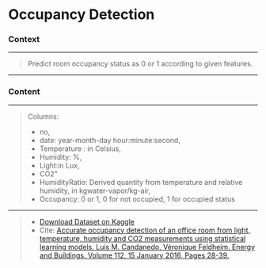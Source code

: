 # Occupancy Detection 

### Context
<hr>

> Predict room occupancy status as 0 or 1 according to given features. 

<hr>

### Content

<hr>

> Columns:
>- no,
>- date: year-month-day hour:minute:second,
>- Temperature : in Celsius,
>- Humidity: %,
>- Light:in Lux,
>- CO2"
>- HumidityRatio: Derived quantity from temperature and relative humidity, in kgwater-vapor/kg-air,
>- Occupancy: 0 or 1, 0 for not occupied, 1 for occupied status

<hr>

>- <a href="https://www.kaggle.com/datasets/robmarkcole/occupancy-detection-data-set-uci"> Download Dataset on Kaggle</a>
>- Cite: <a href="https://www.sciencedirect.com/science/article/abs/pii/S0378778815304357">Accurate occupancy detection of an office room from light, temperature, humidity and CO2 measurements using statistical learning models. Luis M. Candanedo, Véronique Feldheim. Energy and Buildings. Volume 112, 15 January 2016, Pages 28-39.</a>